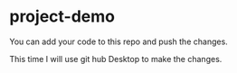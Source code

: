 
# project-demo

You can add your code to this repo and push the changes.

This time I will use git hub Desktop to make the changes.